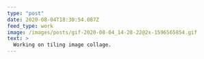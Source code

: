 ```yaml
---
type: "post"
date: 2020-08-04T18:30:54.087Z
feed_type: work
image: /images/posts/gif-2020-08-04_14-28-22@2x-1596565854.gif
text: >
  Working on tiling image collage.
---
```

